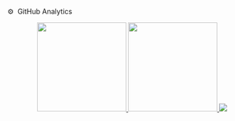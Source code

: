  ⚙️ &nbsp;GitHub Analytics

<p align="center">
<a href="https://github.com/Fyri1">
  <img height="180em" src="https://github-readme-stats-eight-theta.vercel.app/api?username=Fyri1&show_icons=true&theme=algolia&include_all_commits=true&count_private=true"/>
  <img height="180em" src="https://github-readme-stats-eight-theta.vercel.app/api/top-langs/?username=Fyri1&layout=compact&langs_count=8&theme=algolia"/>
  <img src="https://github.com/Fyri1/Fyri1/blob/main/InnovationCampusCertificate.pdf"/>
</a>
</p>
